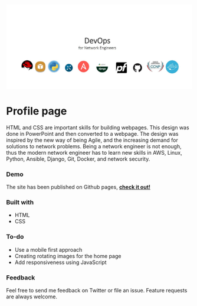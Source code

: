 ![Page design](./img/design.JPG)
# Profile page
HTML and CSS are important skills for building webpages. This design was done in PowerPoint and then converted to a webpage. The design was inspired by the new way of being Agile, and the increasing demand for solutions to network problems. Being a network engineer is not enough, thus the modern network engineer has to learn new skills in AWS, Linux, Python, Ansible, Django, Git, Docker, and network security.

### Demo
The site has been published on Github pages, [**check it out!**](https://kitmikai.github.io/biopage/)

### Built with
* HTML
* CSS

### To-do
* Use a mobile first approach
* Creating rotating images for the home page
* Add responsiveness using JavaScript

### Feedback
Feel free to send me feedback on Twitter or file an issue. Feature requests are always welcome.
